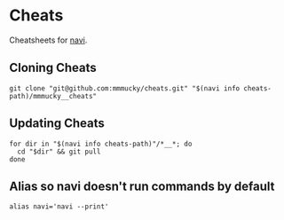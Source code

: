 # Cheats
Cheatsheets for [navi](https://github.com/denisidoro/navi).

## Cloning Cheats

```
git clone "git@github.com:mmmucky/cheats.git" "$(navi info cheats-path)/mmmucky__cheats"
```

## Updating Cheats

```
for dir in "$(navi info cheats-path)"/*__*; do
  cd "$dir" && git pull
done
```

## Alias so navi doesn't run commands by default

```
alias navi='navi --print'
```
